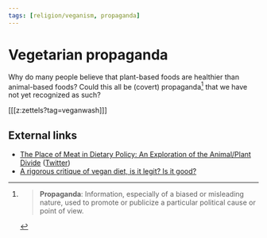 ```yaml
---
tags: [religion/veganism, propaganda]
---
```


# Vegetarian propaganda

Why do many people believe that plant-based foods are healthier than animal-based foods? Could this all be (covert) propaganda[^def] that we have not yet recognized as such?

[^def]: > **Propaganda**: Information, especially of a biased or misleading nature, used to promote or publicize a particular political cause or point of view.

[[[z:zettels?tag=veganwash]]]

## External links

* [The Place of Meat in Dietary Policy: An Exploration of
the Animal/Plant Divide](https://www.iastatedigitalpress.com/mmb/article/9456/galley/10547/view/) ([Twitter](https://twitter.com/fleroy1974/status/1288525767933079554))
* [A rigorous critique of vegan diet, is it legit? Is it good?](https://old.reddit.com/r/ScientificNutrition/comments/g0rngy/a_rigorous_critique_of_vegan_diet_is_it_legit_is/)
